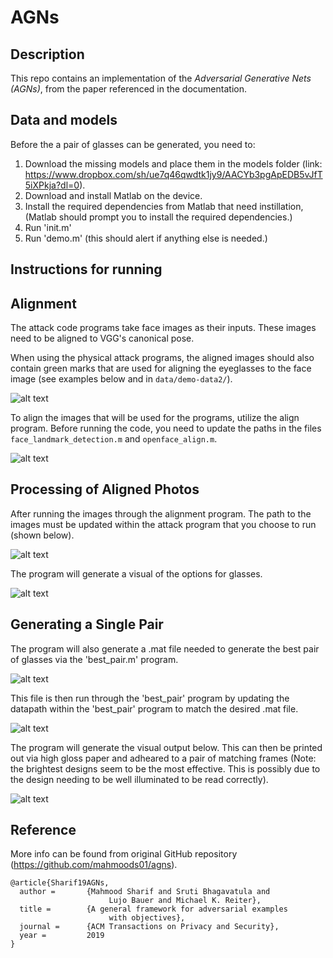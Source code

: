 # AGNs

## Description

This repo contains an implementation of the *Adversarial Generative 
Nets (AGNs)*, from the paper referenced in the documentation.

## Data and models

Before the a pair of glasses can be generated, you need to:
1. Download the missing models and place them in the models folder 
  (link: <https://www.dropbox.com/sh/ue7q46qwdtk1jy9/AACYb3pgApEDB5vJfT5iXPkja?dl=0>).
2. Download and install Matlab on the device. 
3. Install the required dependencies from Matlab that need instillation, 
  (Matlab should prompt you to install the required dependencies.)
4. Run 'init.m' 
5. Run 'demo.m' (this should alert if anything else is needed.)


## Instructions for running

## Alignment

The attack code programs take face images as their inputs. These images need to be 
aligned to VGG's canonical pose. 

When using the physical attack programs, the aligned 
images should also contain green marks that are used for aligning the 
eyeglasses to the face image (see examples below and in `data/demo-data2/`).

![alt text](https://i.imgur.com/XAkQzAU.jpg)

To align the images that will be used for the programs, utilize the align program.
Before running the code, you need to update the paths in the files
`face_landmark_detection.m` and `openface_align.m`.  

![alt text](https://i.imgur.com/3pulOGS.png)

## Processing of Aligned Photos

After running the images through the alignment program. The path to the images must be 
updated within the attack program that you choose to run (shown below).

![alt text](https://i.imgur.com/ndhulO8.png)

The program will generate a visual of the options for glasses.

![alt text](https://i.imgur.com/XA9GfBt.png)

## Generating a Single Pair

The program will also generate a .mat file needed to generate the best pair of glasses via the
'best_pair.m' program.

![alt text](https://i.imgur.com/U9XrJMD.png)

This file is then run through the 'best_pair' program by updating the datapath within the 'best_pair'
program to match the desired .mat file.

![alt text](https://i.imgur.com/nO7EWgL.png)

The program will generate the visual output below. This can then be printed out via high
gloss paper and adheared to a pair of matching frames (Note: the brightest designs seem
to be the most effective. This is possibly due to the design needing to be well illuminated
to be read correctly).

![alt text](https://i.imgur.com/JP9LIVe.png)









## Reference



More info can be found from original GitHub repository (https://github.com/mahmoods01/agns).
```
@article{Sharif19AGNs,
  author =       {Mahmood Sharif and Sruti Bhagavatula and 
  					  Lujo Bauer and Michael K. Reiter},
  title =        {A general framework for adversarial examples 
  					  with objectives},
  journal =      {ACM Transactions on Privacy and Security},
  year =         2019
}
```
